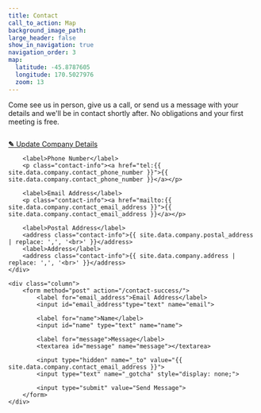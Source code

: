 ```yaml
---
title: Contact
call_to_action: Map
background_image_path:
large_header: false
show_in_navigation: true
navigation_order: 3
map:
  latitude: -45.8787605
  longitude: 170.5027976
  zoom: 13
---
```



Come see us in person, give us a call, or send us a message with your details and we'll be in contact shortly after. No obligations and your first meeting is free.

<div class="columns">
	<div class="column">
		<p class="editor-link"><a href="cloudcannon:collections/_data/company.yml" class="btn"><strong>&#9998;</strong> Update Company Details</a></p>

		<label>Phone Number</label>
		<p class="contact-info"><a href="tel:{{ site.data.company.contact_phone_number }}">{{ site.data.company.contact_phone_number }}</a></p>

		<label>Email Address</label>
		<p class="contact-info"><a href="mailto:{{ site.data.company.contact_email_address }}">{{ site.data.company.contact_email_address }}</a></p>

		<label>Postal Address</label>
		<address class="contact-info">{{ site.data.company.postal_address | replace: ',', '<br>' }}</address>
		<label>Address</label>
		<address class="contact-info">{{ site.data.company.address | replace: ',', '<br>' }}</address>
	</div>

	<div class="column">
		<form method="post" action="/contact-success/">
			<label for="email_address">Email Address</label>
			<input id="email_address"type="text" name="email">

			<label for="name">Name</label>
			<input id="name" type="text" name="name">

			<label for="message">Message</label>
			<textarea id="message" name="message"></textarea>

			<input type="hidden" name="_to" value="{{ site.data.company.contact_email_address }}">
			<input type="text" name="_gotcha" style="display: none;">

			<input type="submit" value="Send Message">
		</form>
	</div>
</div>

